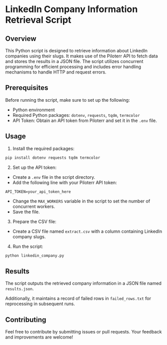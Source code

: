 # LinkedIn Company Information Retrieval Script

## Overview

This Python script is designed to retrieve information about LinkedIn companies using their slugs. It makes use of the Piloterr API to fetch data and stores the results in a JSON file. The script utilizes concurrent programming for efficient processing and includes error handling mechanisms to handle HTTP and request errors.

## Prerequisites

Before running the script, make sure to set up the following:

- Python environment
- Required Python packages: `dotenv`, `requests`, `tqdm`, `termcolor`
- API Token: Obtain an API token from Piloterr and set it in the `.env` file.

## Usage

1. Install the required packages:

```bash
pip install dotenv requests tqdm termcolor
```

2. Set up the API token:

- Create a `.env` file in the script directory.
- Add the following line with your Piloterr API token:

```plaintext
API_TOKEN=your_api_token_here
```

- Change the `MAX_WORKERS` variable in the script to set the number of concurrent workers.
- Save the file.

3. Prepare the CSV file:

- Create a CSV file named `extract.csv` with a column containing LinkedIn company slugs.

4. Run the script:

```bash
python linkedin_company.py
```

## Results

The script outputs the retrieved company information in a JSON file named `results.json`. 

Additionally, it maintains a record of failed rows in `failed_rows.txt` for reprocessing in subsequent runs.

## Contributing

Feel free to contribute by submitting issues or pull requests. Your feedback and improvements are welcome!